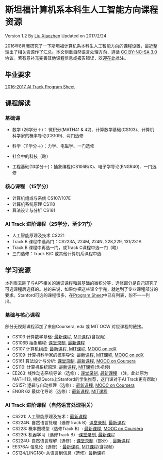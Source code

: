 # 斯坦福计算机系本科生人工智能方向课程资源

Version 1.2 By [Liu Xiaozhen](http://tech.liuxiaozhen.com) Updated on 2017/2/24

2016年8月我研究了一下斯坦福计算机系本科生人工智能方向的课程设置，最近整理出了相关资源作了汇总。本文侧重自然语言处理方向，遵循 [CC BY-NC-SA 3.0](https://creativecommons.org/licenses/by-nc-sa/3.0/deed.zh) 协议。若有意补充完善其他课程信息或报告错误，欢迎[在此](https://www.zybuluo.com/xiaozhenliu/note/665756)批注。

## 毕业要求

[2016-2017 AI Track Program Sheet](http://csmajor.stanford.edu/ProgramSheets/CS_AI_1617PS.pdf)

## 课程解读

### 基础课

- 数学 (26学分＋)： 微积分(MATH41 & 42)、计算数学基础(CS103)、计算机科学家的概率导论(CS109)、两门选修

- 科学（11学分＋）：力学、电磁学、一门选修

- 社会中的科技（略）

- 工程基础(13学分＋)：抽象编程(CS106B/X)、电子学导论(ENGR40)、一门选修

### 核心课程 （15学分）

- 计算机组成与系统 CS107/107E 
- 计算机系统原理 CS110
- 算法设计与分析 CS161

### AI Track 进阶课程（25学分，至少7门）

- 人工智能原理及技术 CS221
- Track B 课程中选两门：CS223A, 224M, 224N, 228,229, 131/231A
- Track B 课程中再选一门，或Track C课程中选一门（略）
- 三门选修：Track B/C 或其他计算机系课程中选


## 学习资源

本列表去除了与AI不相关的通识课程和最基础的微积分等，选修部分是自己研究了可选课程后选择的。总的来说，如果你把这些课全学完，就达到了专业课程部分的要求。Stanford可选的课程很多，在[Program Sheet](http://csmajor.stanford.edu/ProgramSheets/CS_AI_1617PS.pdf)中已有列表，恕不一一列出。

### 基础与核心课程

部分无视频课程添加了来自Coursera, edx 或 MIT OCW 对应课程的链接。

- CS103 计算数学基础: [最新课程](http://web.stanford.edu/class/cs103/), [MIT课程](https://ocw.mit.edu/courses/electrical-engineering-and-computer-science/6-042j-mathematics-for-computer-science-spring-2015/)(含视频)
- CS106B 抽象编程: [课堂录制](https://see.stanford.edu/Course/CS106B), [最新课程](http://web.stanford.edu/class/cs106b/)
- CS107 计算机组成: [最新课程](http://web.stanford.edu/class/cs107/), [MIT课程](https://ocw.mit.edu/courses/electrical-engineering-and-computer-science/6-004-computation-structures-spring-2009/calendar/), [MOOC on edX](https://www.edx.org/course/computation-structures-part-1-digital-mitx-6-004-1x-0)
- CS109: 计算机科学家的概率导论: [最新课程](https://web.stanford.edu/class/cs109/), [MIT课程](https://ocw.mit.edu/courses/electrical-engineering-and-computer-science/6-041sc-probabilistic-systems-analysis-and-applied-probability-fall-2013/), [MOOC on edX](https://www.edx.org/course/introduction-probability-science-mitx-6-041x-2?utm_source=OCW&utm_medium=CHP&utm_campaign=OCW)
- CS161 算法设计与分析: [课堂录制](http://openclassroom.stanford.edu/MainFolder/CoursePage.php?course=IntroToAlgorithms), [最新课程](http://web.stanford.edu/class/cs161/), [MOOC on Coursera](https://www.coursera.org/specializations/algorithms)
- CS110: 计算机系统原理: [最新课程](http://web.stanford.edu/class/cs110/winter-2017/), [MIT课程](https://ocw.mit.edu/courses/electrical-engineering-and-computer-science/6-033-computer-system-engineering-spring-2009/)(含视频)
- EE263: 线性动态系统导论（选修）：[课堂录制](https://see.stanford.edu/Course/EE263), [最新课程](http://ee263.stanford.edu/) （注，此处原为MATH113, 根据Quora上Stanford的学生推荐，这门课对于AI Track更有帮助）
- CS157: 逻辑与自动推理（选修）：[最新课程](http://logic.stanford.edu/classes/cs157/current/), [MOOC on Coursera](https://www.coursera.org/learn/logic-introduction)
- ENGR 62 最优化导论（选修）：[最新课程](http://web.stanford.edu/class/engr62/), [MIT课程](https://ocw.mit.edu/courses/sloan-school-of-management/15-093j-optimization-methods-fall-2009/)


### AI Track 进阶课程（自然语言处理相关）

- CS221: 人工智能原理及技术：[最新课程](http://web.stanford.edu/class/cs221/)
- CS224N: 自然语言处理（选修Track B）[课堂录制](https://see.stanford.edu/Course/CS224N), [最新课程](http://cs224n.stanford.edu)
- CS228: 概率图模型（选修Track B）: [最新课程](http://cs228.stanford.edu/), [MOOC on Coursera](https://www.coursera.org/specializations/probabilistic-graphical-models)
- CS229: 机器学习（选修Track B）:[课堂录制](https://see.stanford.edu/Course/CS229), [最新课程](http://cs229.stanford.edu/)
- CS224U: 自然语言理解（选修）: [课堂录制](https://www.youtube.com/playlist?list=PLfmUaIBTH8exY7fZnJss508Bp8k1R8ASG)（部分）, [最新课程](http://web.stanford.edu/class/cs224u/)
- EE376A: 信息论（选修）: [最新课程](http://web.stanford.edu/class/ee376a/), [MIT课程](https://ocw.mit.edu/courses/electrical-engineering-and-computer-science/6-050j-information-and-entropy-spring-2008/)(含视频)
- CS124/LING180: 从语言到信息（选修）[最新课程](http://web.stanford.edu/class/cs124/)

